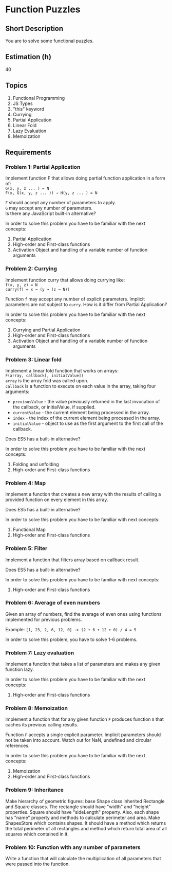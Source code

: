# Function Puzzles

## Short Description

You are to solve some functional puzzles.

## Estimation (h)

40

## Topics

1. Functional Programming
2. JS Types
3. "this" keyword
4. Currying
5. Partial Application
6. Linear Fold
7. Lazy Evaluation
8. Memoization

## Requirements

### Problem 1: Partial Application
Implement function F that allows doing partial function application in a form of:  
`G(x, y, z ... ) = N`  
`F(x, G(x, y, z ... )) → H(y, z ... ) = N`

`F` should accept any number of parameters to apply.  
`G` may accept any number of parameters.  
Is there any JavaScript built-in alternative?

In order to solve this problem you have to be familiar with the next concepts:
1. Partial Application
2. High-order and First-class functions
3. Activation Object and handling of a variable number of function arguments

### Problem 2: Currying
Implement function curry that allows doing currying like:  
`f(x, y, z) = N`  
`curry(f) = x → (y → (z → N))`

Function `f` may accept any number of explicit parameters.
Implicit parameters are not subject to `curry`.
How is it differ from Partial Application?

In order to solve this problem you have to be familiar with the next concepts:
1. Currying and Partial Application
2. High-order and First-class functions
3. Activation Object and handling of a variable number of function arguments

### Problem 3: Linear fold
Implement a linear fold function that works on arrays:  
`F(array, callback[, initialValue])`  
`array` is the array fold was called upon.  
`callback` is a function to execute on each value in the array, taking four arguments:
* `previousValue` - the value previously returned in the last invocation of the callback,
or initialValue, if supplied.  
* `currentValue` -  the current element being processed in the array.  
* `index` -  the index of the current element being processed in the array.  
* `initialValue` -  object to use as the first argument to the first call of the callback.

Does ES5 has a built-in alternative?

In order to solve this problem you have to be familiar with the next concepts:
1. Folding and unfolding
2. High-order and First-class functions

### Problem 4: Map
Implement a function that creates a new array with the results of calling a provided function on every element in this array.

Does ES5 has a built-in alternative?

In order to solve this problem you have to be familiar with next concepts:
1. Functional Map
2. High-order and First-class functions

### Problem 5: Filter
Implement a function that filters array based on callback result.

Does ES5 has a built-in alternative?

In order to solve this problem you have to be familiar with next concepts:
1. High-order and First-class functions

### Problem 6: Average of even numbers
Given an array of numbers, find the average of even ones using functions implemented for previous problems.

Example: `[1, 23, 2, 6, 12, 0] -> (2 + 6 + 12 + 0) / 4 = 5`

In order to solve this problem, you have to solve 1-6 problems.

### Problem 7: Lazy evaluation
Implement a function that takes a list of parameters and makes any given function lazy.

In order to solve this problem you have to be familiar with the next concepts:
1. High-order and First-class functions

### Problem 8: Memoization
Implement a function that for any given function `F` produces function `G` that caches its previous calling results.

Function `F` accepts a single explicit parameter.
Implicit parameters should not be taken into account.
Watch out for NaN, undefined and circular references.

In order to solve this problem you have to be familiar with the next concepts:
1. Memoization
2. High-order and First-class functions

### Problem 9: Inheritance
Make hierarchy of geometric figures: base Shape class inherited Rectangle and Square classes.
The rectangle should have "width" and "height" properties. Square should have "sideLength" property. Also, each shape has "name" property and methods to calculate perimeter and area. Make ShapesStore which contains shapes. It should have a method which returns the total perimeter of all rectangles and method which return total area of all squares which contained in it.

### Problem 10: Function with any number of parameters
Write a function that will calculate the multiplication of all parameters that were passed into the function.